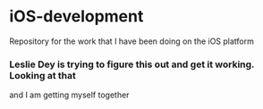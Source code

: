 # iOS-development
Repository for the work that I have been doing on the iOS platform
### Leslie Dey is trying to figure this out and get it working.  Looking at that 
and I am getting myself together
